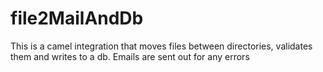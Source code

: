 # file2MailAndDb
This is a camel integration that moves files between directories, validates them and writes to a db. Emails are sent out for any errors

